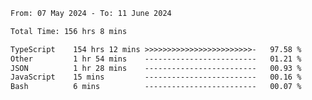 
<!--START_SECTION:waka-->

```txt
From: 07 May 2024 - To: 11 June 2024

Total Time: 156 hrs 8 mins

TypeScript    154 hrs 12 mins >>>>>>>>>>>>>>>>>>>>>>>>-   97.58 %
Other         1 hr 54 mins    -------------------------   01.21 %
JSON          1 hr 28 mins    -------------------------   00.93 %
JavaScript    15 mins         -------------------------   00.16 %
Bash          6 mins          -------------------------   00.07 %
```

<!--END_SECTION:waka-->

<!--

### Hi there 👋
**Iam-cesar/Iam-cesar** is a ✨ _special_ ✨ repository because its `README.md` (this file) appears on your GitHub profile.

Here are some ideas to get you started:

- 🔭 I’m currently working on ...
- 🌱 I’m currently learning ...
- 👯 I’m looking to collaborate on ...
- 🤔 I’m looking for help with ...
- 💬 Ask me about ...
- 📫 How to reach me: ...
- 😄 Pronouns: ...
- ⚡ Fun fact: ...
-->
